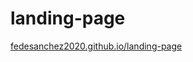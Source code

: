 # landing-page


<a href="http://fedesanchez2020.github.io/landing-page" target="_blank">fedesanchez2020.github.io/landing-page</a>
